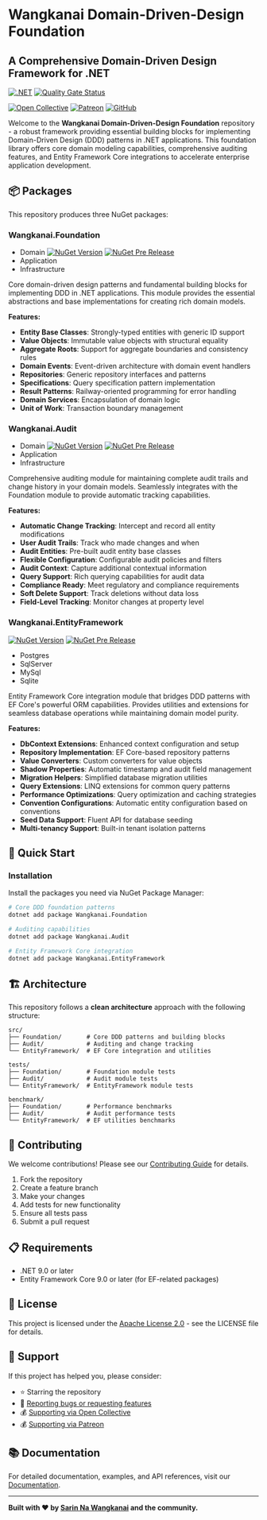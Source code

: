 # Wangkanai Domain-Driven-Design Foundation

## A Comprehensive Domain-Driven Design Framework for .NET

[![.NET](https://github.com/wangkanai/wangkanai/actions/workflows/dotnet.yml/badge.svg)](https://github.com/wangkanai/domain/actions/workflows/dotnet.yml)
[![Quality Gate Status](https://sonarcloud.io/api/project_badges/measure?project=wangkanai_foundation&metric=alert_status)](https://sonarcloud.io/summary/new_code?id=wangkanai_foundation)

[![Open Collective](https://img.shields.io/badge/open%20collective-support%20me-3385FF.svg)](https://opencollective.com/wangkanai)
[![Patreon](https://img.shields.io/badge/patreon-support%20me-d9643a.svg)](https://www.patreon.com/wangkanai)
[![GitHub](https://img.shields.io/github/license/wangkanai/wangkanai)](https://github.com/wangkanai/wangkanai/blob/main/LICENSE)

Welcome to the **Wangkanai Domain-Driven-Design Foundation** repository - a robust framework providing essential building blocks
for implementing Domain-Driven Design (DDD) patterns in .NET applications. This foundation library offers core domain modeling
capabilities, comprehensive auditing features, and Entity Framework Core integrations to accelerate enterprise application
development.

## 📦 Packages

This repository produces three NuGet packages:

### Wangkanai.Foundation

- Domain [![NuGet Version](https://img.shields.io/nuget/v/wangkanai.foundation)](https://www.nuget.org/packages/wangkanai.foundation)
[![NuGet Pre Release](https://img.shields.io/nuget/vpre/wangkanai.foundation)](https://www.nuget.org/packages/wangkanai.foundation)
- Application
- Infrastructure

Core domain-driven design patterns and fundamental building blocks for implementing DDD in .NET applications. This module provides
the essential abstractions and base implementations for creating rich domain models.

**Features:**

- **Entity Base Classes**: Strongly-typed entities with generic ID support
- **Value Objects**: Immutable value objects with structural equality
- **Aggregate Roots**: Support for aggregate boundaries and consistency rules
- **Domain Events**: Event-driven architecture with domain event handlers
- **Repositories**: Generic repository interfaces and patterns
- **Specifications**: Query specification pattern implementation
- **Result Patterns**: Railway-oriented programming for error handling
- **Domain Services**: Encapsulation of domain logic
- **Unit of Work**: Transaction boundary management

### Wangkanai.Audit

- Domain [![NuGet Version](https://img.shields.io/nuget/v/wangkanai.audit)](https://www.nuget.org/packages/wangkanai.audit)
[![NuGet Pre Release](https://img.shields.io/nuget/vpre/wangkanai.audit)](https://www.nuget.org/packages/wangkanai.audit)
- Application
- Infrastructure

Comprehensive auditing module for maintaining complete audit trails and change history in your domain models. Seamlessly
integrates with the Foundation module to provide automatic tracking capabilities.

**Features:**

- **Automatic Change Tracking**: Intercept and record all entity modifications
- **User Audit Trails**: Track who made changes and when
- **Audit Entities**: Pre-built audit entity base classes
- **Flexible Configuration**: Configurable audit policies and filters
- **Audit Context**: Capture additional contextual information
- **Query Support**: Rich querying capabilities for audit data
- **Compliance Ready**: Meet regulatory and compliance requirements
- **Soft Delete Support**: Track deletions without data loss
- **Field-Level Tracking**: Monitor changes at property level

### Wangkanai.EntityFramework

[![NuGet Version](https://img.shields.io/nuget/v/wangkanai.entityframework)](https://www.nuget.org/packages/wangkanai.entityframework)
[![NuGet Pre Release](https://img.shields.io/nuget/vpre/wangkanai.entityframework)](https://www.nuget.org/packages/wangkanai.entityframework)

- Postgres
- SqlServer
- MySql
- Sqlite

Entity Framework Core integration module that bridges DDD patterns with EF Core's powerful ORM capabilities. Provides utilities
and extensions for seamless database operations while maintaining domain model purity.

**Features:**

- **DbContext Extensions**: Enhanced context configuration and setup
- **Repository Implementation**: EF Core-based repository patterns
- **Value Converters**: Custom converters for value objects
- **Shadow Properties**: Automatic timestamp and audit field management
- **Migration Helpers**: Simplified database migration utilities
- **Query Extensions**: LINQ extensions for common query patterns
- **Performance Optimizations**: Query optimization and caching strategies
- **Convention Configurations**: Automatic entity configuration based on conventions
- **Seed Data Support**: Fluent API for database seeding
- **Multi-tenancy Support**: Built-in tenant isolation patterns

## 🚀 Quick Start

### Installation

Install the packages you need via NuGet Package Manager:

```bash
# Core DDD foundation patterns
dotnet add package Wangkanai.Foundation

# Auditing capabilities
dotnet add package Wangkanai.Audit

# Entity Framework Core integration
dotnet add package Wangkanai.EntityFramework
```

## 🏗️ Architecture

This repository follows a **clean architecture** approach with the following structure:

```
src/
├── Foundation/       # Core DDD patterns and building blocks
├── Audit/            # Auditing and change tracking
└── EntityFramework/  # EF Core integration and utilities

tests/
├── Foundation/       # Foundation module tests
├── Audit/            # Audit module tests
└── EntityFramework/  # EntityFramework module tests

benchmark/
├── Foundation/       # Performance benchmarks
├── Audit/            # Audit performance tests
└── EntityFramework/  # EF utilities benchmarks
```

## 🤝 Contributing

We welcome contributions! Please see our [Contributing Guide](CONTRIBUTING.md) for details.

1. Fork the repository
2. Create a feature branch
3. Make your changes
4. Add tests for new functionality
5. Ensure all tests pass
6. Submit a pull request

## 📋 Requirements

- .NET 9.0 or later
- Entity Framework Core 9.0 or later (for EF-related packages)

## 📄 License

This project is licensed under the [Apache License 2.0](LICENSE) - see the LICENSE file for details.

## 💝 Support

If this project has helped you, please consider:

- ⭐ Starring the repository
- 🐛 [Reporting bugs or requesting features](https://github.com/wangkanai/domain/issues)
- 💰 [Supporting via Open Collective](https://opencollective.com/wangkanai)
- 💰 [Supporting via Patreon](https://www.patreon.com/wangkanai)

## 📚 Documentation

For detailed documentation, examples, and API references, visit our [Documentation](https://wangkanai.github.io/domain).

---

**Built with ❤️ by [Sarin Na Wangkanai](https://github.com/wangkanai) and the community.**